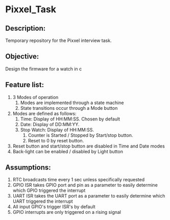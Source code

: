 # Pixxel_Task

## Description:
Temporary repository for the Pixxel interview task. 

## Objective: 
Design the firmware for a watch in c

## Feature list:
1. 3 Modes of operation
    1. Modes are implemented through a state machine
    2. State transitions occur through a Mode button
2. Modes are defined as follows:
    1. Time: Display of HH:MM:SS. Chosen by default
    2. Date: Display of DD:MM:YY.
    3. Stop Watch: Display of HH:MM:SS. 
        1. Counter is Started / Stopped by Start/stop button.
        2. Reset to 0 by reset button.
3. Reset button and start/stop button are disabled in Time and Date modes
4. Back-light can be enabled / disabled by Light button

## Assumptions:
1. RTC broadcasts time every 1 sec unless specifically requested
2. GPIO ISR takes GPIO port and pin as a parameter to easily determine which GPIO triggered the interrupt
3. UART ISR takes the UART port as a parameter to easily determine which UART triggered the interrupt
4. All input GPIO's trigger ISR's by default
5. GPIO interrupts are only triggered on a rising signal

